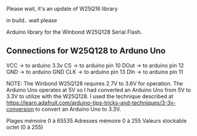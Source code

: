 Please wait, it's an update of W25Q16 library

in build.. wait please

Arduino library for the Winbond W25Q128 Serial Flash.

## Connections for W25Q128 to Arduno Uno

VCC ->	to arduino 3.3v
CS ->	to arduino pin 10
DOut ->	to arduino pin 12
GND ->	to arduino GND
CLK ->	to arduino pin 13
DIn ->	to arduino pin 11

NOTE: The Winbond W25Q128 requires 2.7V to 3.6V for operation.  The Arduino Uno operates at 5V so I had converted an Arduino Uno from 5V to 3.3V to utilize with the W25Q128.  I used the technique described at https://learn.adafruit.com/arduino-tips-tricks-and-techniques/3-3v-conversion to convert an Arduino Uno to 3.3V.

Plages mémoire	0 à 65535
Adresses mémoire	0 à 255
Valeurs stockable	octet (0 à 255)
